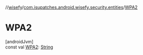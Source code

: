 //[wisefy](../../index.md)/[com.isupatches.android.wisefy.security.entities](index.md)/[WPA2](-w-p-a2.md)

# WPA2

[androidJvm]\
const val [WPA2](-w-p-a2.md): [String](https://kotlinlang.org/api/latest/jvm/stdlib/kotlin/-string/index.html)
